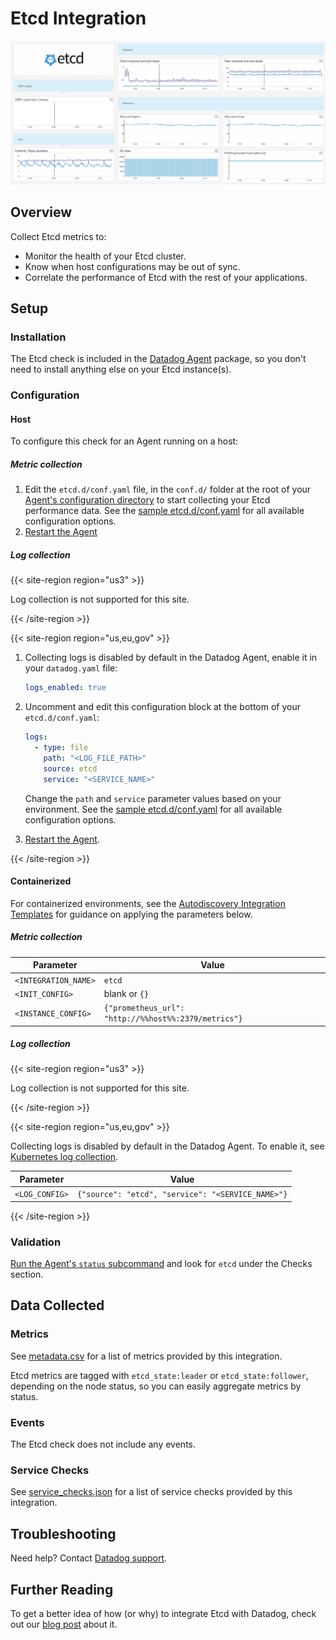 # Etcd Integration

![Etcd Dashboard][1]

## Overview

Collect Etcd metrics to:

- Monitor the health of your Etcd cluster.
- Know when host configurations may be out of sync.
- Correlate the performance of Etcd with the rest of your applications.

## Setup

### Installation

The Etcd check is included in the [Datadog Agent][2] package, so you don't need to install anything else on your Etcd instance(s).

### Configuration

<!-- xxx tabs xxx -->
<!-- xxx tab "Host" xxx -->

#### Host

To configure this check for an Agent running on a host:

##### Metric collection

1. Edit the `etcd.d/conf.yaml` file, in the `conf.d/` folder at the root of your [Agent's configuration directory][3] to start collecting your Etcd performance data. See the [sample etcd.d/conf.yaml][4] for all available configuration options.
2. [Restart the Agent][5]

##### Log collection

{{< site-region region="us3" >}}

Log collection is not supported for this site.

{{< /site-region >}}

{{< site-region region="us,eu,gov" >}}

1. Collecting logs is disabled by default in the Datadog Agent, enable it in your `datadog.yaml` file:

    ```yaml
    logs_enabled: true
    ```

2. Uncomment and edit this configuration block at the bottom of your `etcd.d/conf.yaml`:

    ```yaml
    logs:
      - type: file
        path: "<LOG_FILE_PATH>"
        source: etcd
        service: "<SERVICE_NAME>"
    ```

    Change the `path` and `service` parameter values based on your environment. See the [sample etcd.d/conf.yaml][4] for all available configuration options.

3. [Restart the Agent][5].

<!-- xxz tab xxx -->

{{< /site-region >}}

<!-- xxx tab "Containerized" xxx -->

#### Containerized

For containerized environments, see the [Autodiscovery Integration Templates][6] for guidance on applying the parameters below.

##### Metric collection

| Parameter            | Value                                                |
| -------------------- | ---------------------------------------------------- |
| `<INTEGRATION_NAME>` | `etcd`                                               |
| `<INIT_CONFIG>`      | blank or `{}`                                        |
| `<INSTANCE_CONFIG>`  | `{"prometheus_url": "http://%%host%%:2379/metrics"}` |

##### Log collection

{{< site-region region="us3" >}}

Log collection is not supported for this site.

{{< /site-region >}}

{{< site-region region="us,eu,gov" >}}

Collecting logs is disabled by default in the Datadog Agent. To enable it, see [Kubernetes log collection][11].

| Parameter      | Value                                             |
| -------------- | ------------------------------------------------- |
| `<LOG_CONFIG>` | `{"source": "etcd", "service": "<SERVICE_NAME>"}` |

<!-- xxz tab xxx -->
<!-- xxz tabs xxx -->

{{< /site-region >}}

### Validation

[Run the Agent's `status` subcommand][7] and look for `etcd` under the Checks section.

## Data Collected

### Metrics

See [metadata.csv][8] for a list of metrics provided by this integration.

Etcd metrics are tagged with `etcd_state:leader` or `etcd_state:follower`, depending on the node status, so you can easily aggregate metrics by status.

### Events

The Etcd check does not include any events.

### Service Checks

See [service_checks.json][12] for a list of service checks provided by this integration.

## Troubleshooting

Need help? Contact [Datadog support][9].

## Further Reading

To get a better idea of how (or why) to integrate Etcd with Datadog, check out our [blog post][10] about it.

[1]: https://raw.githubusercontent.com/DataDog/integrations-core/master/etcd/images/etcd_dashboard.png
[2]: https://app.datadoghq.com/account/settings#agent
[3]: https://docs.datadoghq.com/agent/guide/agent-configuration-files/#agent-configuration-directory
[4]: https://github.com/DataDog/integrations-core/blob/master/etcd/datadog_checks/etcd/data/conf.yaml.example
[5]: https://docs.datadoghq.com/agent/guide/agent-commands/#start-stop-and-restart-the-agent
[6]: https://docs.datadoghq.com/agent/kubernetes/integrations/
[7]: https://docs.datadoghq.com/agent/guide/agent-commands/#agent-status-and-information
[8]: https://github.com/DataDog/integrations-core/blob/master/etcd/metadata.csv
[9]: https://docs.datadoghq.com/help/
[10]: https://www.datadoghq.com/blog/monitor-etcd-performance
[11]: https://docs.datadoghq.com/agent/kubernetes/log/
[12]: https://github.com/DataDog/integrations-core/blob/master/etcd/assets/service_checks.json
